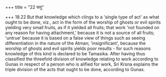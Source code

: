 +++
title = "22 यत्तु"

+++
18.22 But that knowledge which clings to a 'single type of act' as what
ought to be done, viz., act in the form of the worship of ghosts or evil
spirits yielding very small fruits, as if it yielded all fruits; that
work 'not founded on any reason for having attachment,' because it is
not a source of all fruits; 'untrue' because it is based on a false view
of things such as seeing differentiation in the nature of the Atman;
'insignificant', because the worship of ghosts and evil spirits yields
poor results - for such reasons knowledge of this kind is declared to be
Tamasika. After having thus classified the threefold division of
knowledge relating to work according to Gunas in respect of a person who
is alified for work, Sri Krsna explains the triple division of the acts
that ought to be done, according to Gunas.
